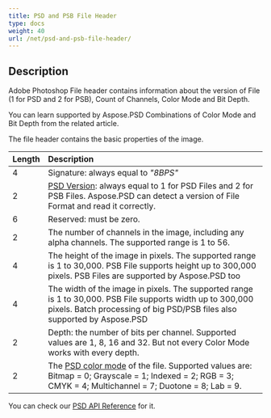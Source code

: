 ```yaml
---
title: PSD and PSB File Header
type: docs
weight: 40
url: /net/psd-and-psb-file-header/
---
```


## **Description**
Adobe Photoshop File header contains information about the version of File (1 for PSD and 2 for PSB), Count of Channels, Color Mode and Bit Depth.

You can learn supported by Aspose.PSD Combinations of Color Mode and Bit Depth from the related article.



The file header contains the basic properties of the image.

|**Length**|**Description**|
| :- | :- |
|4|Signature: always equal to *"8BPS"*|
|2|[PSD Version](https://apireference.aspose.com/psd/net/aspose.psd.fileformats.psd/fileformatversion): always equal to 1 for PSD Files and 2 for PSB Files. Aspose.PSD can detect a version of File Format and read it correctly.|
|6|Reserved: must be zero.|
|2|The number of channels in the image, including any alpha channels. The supported range is 1 to 56.|
|4|The height of the image in pixels. The supported range is 1 to 30,000. PSB File supports height up to 300,000 pixels. PSB Files are supported by Aspose.PSD too|
|4|The width of the image in pixels. The supported range is 1 to 30,000. PSB File supports width up to 300,000 pixels. Batch processing of big PSD/PSB files also supported by Aspose.PSD|
|2|Depth: the number of bits per channel. Supported values are 1, 8, 16 and 32. But not every Color Mode works with every depth.|
|2|The [PSD color mode](https://apireference.aspose.com/psd/java/com.aspose.psd.fileformats.psd/ColorModes) of the file. Supported values are: Bitmap = 0; Grayscale = 1; Indexed = 2; RGB = 3; CMYK = 4; Multichannel = 7; Duotone = 8; Lab = 9.|
You can check our [PSD API Reference](https://apireference.aspose.com/psd) for it.

